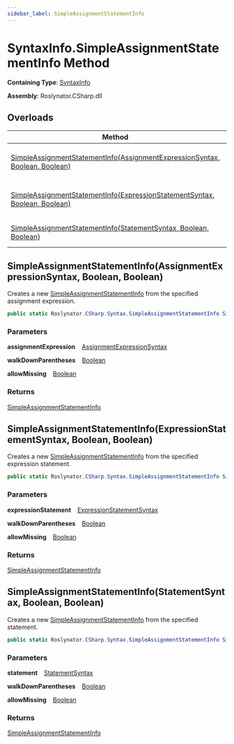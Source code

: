 ```yaml
---
sidebar_label: SimpleAssignmentStatementInfo
---
```


# SyntaxInfo\.SimpleAssignmentStatementInfo Method

**Containing Type**: [SyntaxInfo](../index.md)

**Assembly**: Roslynator\.CSharp\.dll

## Overloads

| Method | Summary |
| ------ | ------- |
| [SimpleAssignmentStatementInfo(AssignmentExpressionSyntax, Boolean, Boolean)](#Roslynator_CSharp_SyntaxInfo_SimpleAssignmentStatementInfo_Microsoft_CodeAnalysis_CSharp_Syntax_AssignmentExpressionSyntax_System_Boolean_System_Boolean_) | Creates a new [SimpleAssignmentStatementInfo](../../Syntax/SimpleAssignmentStatementInfo/index.md) from the specified assignment expression\. |
| [SimpleAssignmentStatementInfo(ExpressionStatementSyntax, Boolean, Boolean)](#Roslynator_CSharp_SyntaxInfo_SimpleAssignmentStatementInfo_Microsoft_CodeAnalysis_CSharp_Syntax_ExpressionStatementSyntax_System_Boolean_System_Boolean_) | Creates a new [SimpleAssignmentStatementInfo](../../Syntax/SimpleAssignmentStatementInfo/index.md) from the specified expression statement\. |
| [SimpleAssignmentStatementInfo(StatementSyntax, Boolean, Boolean)](#Roslynator_CSharp_SyntaxInfo_SimpleAssignmentStatementInfo_Microsoft_CodeAnalysis_CSharp_Syntax_StatementSyntax_System_Boolean_System_Boolean_) | Creates a new [SimpleAssignmentStatementInfo](../../Syntax/SimpleAssignmentStatementInfo/index.md) from the specified statement\. |

## SimpleAssignmentStatementInfo\(AssignmentExpressionSyntax, Boolean, Boolean\) <a id="Roslynator_CSharp_SyntaxInfo_SimpleAssignmentStatementInfo_Microsoft_CodeAnalysis_CSharp_Syntax_AssignmentExpressionSyntax_System_Boolean_System_Boolean_"></a>

  
Creates a new [SimpleAssignmentStatementInfo](../../Syntax/SimpleAssignmentStatementInfo/index.md) from the specified assignment expression\.

```csharp
public static Roslynator.CSharp.Syntax.SimpleAssignmentStatementInfo SimpleAssignmentStatementInfo(Microsoft.CodeAnalysis.CSharp.Syntax.AssignmentExpressionSyntax assignmentExpression, bool walkDownParentheses = true, bool allowMissing = false)
```

### Parameters

**assignmentExpression** &ensp; [AssignmentExpressionSyntax](https://docs.microsoft.com/en-us/dotnet/api/microsoft.codeanalysis.csharp.syntax.assignmentexpressionsyntax)

**walkDownParentheses** &ensp; [Boolean](https://docs.microsoft.com/en-us/dotnet/api/system.boolean)

**allowMissing** &ensp; [Boolean](https://docs.microsoft.com/en-us/dotnet/api/system.boolean)

### Returns

[SimpleAssignmentStatementInfo](../../Syntax/SimpleAssignmentStatementInfo/index.md)

## SimpleAssignmentStatementInfo\(ExpressionStatementSyntax, Boolean, Boolean\) <a id="Roslynator_CSharp_SyntaxInfo_SimpleAssignmentStatementInfo_Microsoft_CodeAnalysis_CSharp_Syntax_ExpressionStatementSyntax_System_Boolean_System_Boolean_"></a>

  
Creates a new [SimpleAssignmentStatementInfo](../../Syntax/SimpleAssignmentStatementInfo/index.md) from the specified expression statement\.

```csharp
public static Roslynator.CSharp.Syntax.SimpleAssignmentStatementInfo SimpleAssignmentStatementInfo(Microsoft.CodeAnalysis.CSharp.Syntax.ExpressionStatementSyntax expressionStatement, bool walkDownParentheses = true, bool allowMissing = false)
```

### Parameters

**expressionStatement** &ensp; [ExpressionStatementSyntax](https://docs.microsoft.com/en-us/dotnet/api/microsoft.codeanalysis.csharp.syntax.expressionstatementsyntax)

**walkDownParentheses** &ensp; [Boolean](https://docs.microsoft.com/en-us/dotnet/api/system.boolean)

**allowMissing** &ensp; [Boolean](https://docs.microsoft.com/en-us/dotnet/api/system.boolean)

### Returns

[SimpleAssignmentStatementInfo](../../Syntax/SimpleAssignmentStatementInfo/index.md)

## SimpleAssignmentStatementInfo\(StatementSyntax, Boolean, Boolean\) <a id="Roslynator_CSharp_SyntaxInfo_SimpleAssignmentStatementInfo_Microsoft_CodeAnalysis_CSharp_Syntax_StatementSyntax_System_Boolean_System_Boolean_"></a>

  
Creates a new [SimpleAssignmentStatementInfo](../../Syntax/SimpleAssignmentStatementInfo/index.md) from the specified statement\.

```csharp
public static Roslynator.CSharp.Syntax.SimpleAssignmentStatementInfo SimpleAssignmentStatementInfo(Microsoft.CodeAnalysis.CSharp.Syntax.StatementSyntax statement, bool walkDownParentheses = true, bool allowMissing = false)
```

### Parameters

**statement** &ensp; [StatementSyntax](https://docs.microsoft.com/en-us/dotnet/api/microsoft.codeanalysis.csharp.syntax.statementsyntax)

**walkDownParentheses** &ensp; [Boolean](https://docs.microsoft.com/en-us/dotnet/api/system.boolean)

**allowMissing** &ensp; [Boolean](https://docs.microsoft.com/en-us/dotnet/api/system.boolean)

### Returns

[SimpleAssignmentStatementInfo](../../Syntax/SimpleAssignmentStatementInfo/index.md)


